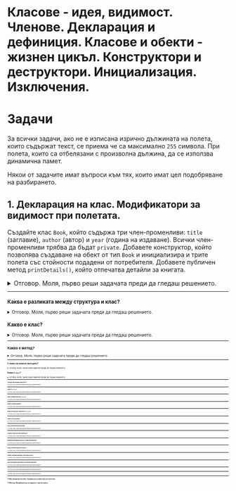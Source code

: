 # Класове - идея, видимост. Членове. Декларация и дефиниция. Класове и обекти - жизнен цикъл. Конструктори и деструктори. Инициализация. Изключения.

# Задачи

За всички задачи, ако не е изписана изрично дължината на полета, които съдържат текст, се приема че са максимално `255` символа.
При полета, които са отбелязани с произволна дължина, да се използва динамична памет.

Някои от задачите имат въпроси към тях, които имат цел подобряване на разбирането.

## 1. Декларация на клас. Модификатори за видимост при полетата.

Създайте клас `Book`, който съдържа три член-променливи: `title` (заглавие), `author` (автор) и `year` (година на издаване). Всички член-променливи трябва да бъдат `private`. Добавете конструктор, който позволява създаване на обект от тип `Book` и инициализира и трите полета със стойности подадени от потребителя. Добавете публичен метод `printDetails()`, който отпечатва детайли за книгата.

<details>
<summary>Отговор. Моля, първо реши задачата преди да гледаш решението.</summary>

<small><b>Пример 1: Решение на задача 1 чрез новата концепция `class`</b><small>

```c++
#include <iostream>
#include <cstring>

using std::cin;
using std::cout;
using std::endl;

const unsigned int MAX_STRING_LENGTH = 255;
const unsigned int T_ZERO_LENGTH = 1;

class Book {
private:
    char title[MAX_STRING_LENGTH + T_ZERO_LENGTH];
    char author[MAX_STRING_LENGTH + T_ZERO_LENGTH];
    int publishYear;

public:
    Book(const char * title, const char * author, int publishYear) {
        strncpy(this->title, title, MAX_STRING_LENGTH);
        this->title[MAX_STRING_LENGTH] = '\0';
        
        strncpy(this->author, author, MAX_STRING_LENGTH);
        this->author[MAX_STRING_LENGTH] = '\0';
        
        this->publishYear = publishYear;
    }
    
    void printDetailsToConsole() {
        cout << "Title: "<< title << endl;
        cout << "Author: " << author << endl;
        cout << "Year of publishing: " << publishYear << endl;
        cout << endl;
    }
};

int main() {
    Book childrenBook = Book("The neverending story", "Michael Ende", 1979);
    
    childrenBook.printDetailsToConsole();
    
    return 0;
}
```

</details>

---

### Каква е разликата между структура и клас?

<details>
<summary>Отговор. Моля, първо реши задачата преди да гледаш решението.</summary>

#### public access modifier
Всъщност когато създадем структура по следния начин:

```c++
struct Point3D {
	double x;
	double y;
	double z;
};
```

C++ я вижда по следния начин:
```c++
struct Point3D {
public: 
	double x;
	double y;
	double z;
};
```

`public:` прави следното: Всички под него е публично достъпно, което означава, че ако създадем обект от тип `Point3D`, можем да вземаме или променяме стойността.
Тоест, по подразбиране полетата и методите на структурите са публични - достъпни от всеки, които има обект от тази структура.
![alt text](image-2.png)


#### private access modifier

От друга страна, когато направим клас:

```c++
class Point2D {
	double x;
	double y;
};
```

В C++, класовете по подразбиране не дават достъп полетата и методите си.
```c++
class Point2D {
private:
	double x;
	double y;
};
```
Например, ако използваме оператор точка, нямаме достъп нито до `x`, нито до `y`.
![alt text](image-3.png)

`private:` прави полетата достъпни докато дефинираме класа, но не и когато създадем обект от него.


#### combining private and public access modifiers
Целта на това е да имаме контрол над това, как искаме нашият клас (или структура) да бъдат използвани. 

Можем да комбинираме `private` и `public` по следния начин:

```c++
class Point2D {
private:
	double x;
	double y;

public:
	double z;
};

```

Ефектът е, че обекти от тип `Point2D`, имат достъп само до `z` тъй като само то е публично.
![alt text](image-4.png)

В програмирането `public` и `private` се наричат модификатори за достъп (access modifiers) - контролират достъпа до дадени данни.

В крайна сметка единствената истинска разлика между структурите и класовете е следната - по подразбиране, полетата и методите на структурите са `public`, а на класовете `private`.

Семантиката обаче е напълно различна, общоприето правило при програмистите в индустрията е, че структурите са просто преносителни на данни, т.е. обикновено имат само полета и групират дадени данни. От друга страна класовете групират данни и операции върху тези данни. С времето ще стане ясно.

</details>

### Какво е клас?

<details>
<summary>Отговор. Моля, първо реши задачата преди да гледаш решението.</summary>
Класовете обединяват данни и операциите върху тези данни.
В случая данните са (заглавие, автор, година), а операциите върху тях са (инициализация, принтиране).

Ако трябваше да решим тази задача със знанията, които имаме досега, т.е. структури и функции, би изглеждала така:

<details>
<summary>Решение на задача 1 чрез структури и функции</summary>

<small><b>Пример 2: Решение на задача 1 чрез познатия ни материал досега - структури и функции </b><small>

```c++
#include <iostream>
#include <cstring>

using std::cin;
using std::cout;
using std::endl;

const unsigned int MAX_STRING_LENGTH = 255;
const unsigned int T_ZERO_LENGTH = 1;

struct Book {
    char title[MAX_STRING_LENGTH + T_ZERO_LENGTH];
    char author[MAX_STRING_LENGTH + T_ZERO_LENGTH];
    int publishYear;
};

void createBook(Book& book, const char * title, const char * author, int publishYear) {
        strncpy(book.title, title, MAX_STRING_LENGTH);
        book.title[MAX_STRING_LENGTH] = '\0';
        
        strncpy(book.author, author, MAX_STRING_LENGTH);
        book.author[MAX_STRING_LENGTH] = '\0';
        
        book.publishYear = publishYear;
    }
    
    void printBookDetailsToConsole(const Book& book) {
        cout << "Title: "<< book.title << endl;
        cout << "Author: " << book.author << endl;
        cout << "Year of publishing: " << book.publishYear << endl;
        cout << endl;
    }


int main() {
    Book childrenBook;
    createBook(childrenBook, "The neverending story", "Michael Ende", 1979);
    
    printBookDetailsToConsole(childrenBook);
    
    return 0;
}


```

</details>

Главният проблем на този код е, че данните (`struct Book`) и операциите, които работят с тях (`createBook`, `printBookDetailsToConsole`) са разделени. Ако имахме още 10 операции с книги, щяхме да имаме още 10 подобни функции. Това става много проблемно за четенето и разбирането на кода, особено когато добавим и още 10 структури, които със себе си носят още функции.

Класовете ни позволят да съберем тези данни, да ги скрием от външният свят и операциите върху тях в едно.

</details>


--- 

### Какво е метод?

<details>
<summary>Отговор. Моля, първо реши задачата преди да гледаш решението.</summary>

Функциите са блок от код, които имат имена и изпълняват дадена задача. 

Те са независими, т.е. можем да ги използваме директно. От друга страна, например полетата на една структура са недостъпни без да имаме обект на тази структура.

Методите комбинират функциите и полетата, те са фукнции дефинирани в контекста на дадена структура или клас. Не могат да бъдат използвани без да има инстанция от дадената структура или клас.

На много прост език - ако една функция е дефинирана между отварящата и затваряща скобка на дадена структура или клас, то тя е **метод**(англ: method).
Ако е дефинарана самостоятелна, то тя е **функция**. 

Нека илюстрираме разликата между двете със следния пример.
<small><b>Пример 3: `struct Point3D` + функция `print` </b><small>

```c++
#include <iostream>
#include <cstring>

using std::cin;
using std::cout;
using std::endl;

struct Point3D {
	double x;
	double y;
	double z;
};

void print(const Point3D& p)
{
	cout << "(" << p.x << ", " << p.y << ", " << p.z << ")" << endl;
}

int main() {
	Point3D p = { 1, 2, 3 };
	Point3D p2 = { 4, 5, 6 };

	print(p); // (1, 2, 3)
	print(p2); // (4, 5, 6)

	return 0;
}
```
<small><b>Пример 4: Визуализация - създаване на обекти и извикване на функцията `print()` </b><small>
![alt text](image.png)


Ако искаме да превърнем функцията `print` в метод, просто я преместваме самата структура(или клас).

<small><b>Пример 5: `struct Point3D` + метод `print` </b><small>

```c++
#include <iostream>
#include <cstring>

using std::cin;
using std::cout;
using std::endl;

struct Point3D {
	double x;
	double y;
	double z;

	// 1. Move print() function in to the context of Point3D.
	// 2. Remove input parameter const Point3D& p. Since we're in the context of the structure, we have direct access to its fields.
	void print()
	{
		cout << "(" << x << ", " << y << ", " << z << ")" << endl;
	}
};


int main() {
	Point3D p = { 1, 2, 3 };
	Point3D p2 = { 4, 5, 6 };

	// instead of calling a function and passsing the point object -> print(p), access the print method
	p.print(); // (1, 2, 3)
	p2.print(); // (4, 5, 6)

	return 0;
}

```

<small><b>Пример 6: Визуализация - създаване на обекти и извикване на **метод** `print()` </b><small>
![alt text](image-1.png)

</details>


--- 

### С какво ни помагат методите?

<details>
<summary>Отговор. Моля, първо реши задачата преди да гледаш решението.</summary>

1. В контекстът на структурите и класове са много удобни. Те ни дават достъп до полетата на структурите или класовете. 
Аргументите, които досега трябваше да подаваме като параметър `void print(const Point3D& p)`, вече са ненужни, тъй като сме в контекстът на самата структура или клас, имаме просто `void print()`, където методът има достъп до полетата, които в предишния пример биха принадлежали на `const Point3D& p`.

2. Извикването е по-интуитивно `print(p)` срещу `p.print()` при методите. Това става доста по-ясно когато имаме много аргументи.
Например `p.distanceTo(p2)` е по-ясно от `distanceTo(p, p2)`.

3. При класовете, методите имат достъп по `private` полетата, които по-принцип са недостъпни. Надолу има въпрос, които изяснява тематиката около `private`.
</details>


### Какво е `this`?

<details>
<summary>Отговор. Моля, първо реши задачата преди да гледаш решението.</summary>
Указател към текущата инстанция на класа. Има различни приложение, за момента едно от тях е, че ни позволява да имаме методи, които имат параметри с имена, които съвпадат с имената на полетата на структурата и класа.

Разгледайте разликите между тези 2 примера на `print()`. Всъщност няма такива.

<small><b>Пример xxxx: ??? </b><small>

```c++
#include <iostream>
#include <cstring>

using std::cin;
using std::cout;
using std::endl;

struct Point3D {
	double x;
	double y;
	double z;

	void print()
	{
		// 1. When p.print() is called, this->x = 1, this->y = 2, this->z = 3.
		// 2. When p2.print() is called, this->x = 4, this->y = 5, this->z = 6.
		cout << "(" << this->x << ", " << this->y << ", " << this->z << ")" << endl;
	}

    // 3. Completely same as the print() above. If we skip used "this->" it is implicitly added by the compiler.
    void print()
	{
		cout << "(" << x << ", " << y << ", " << z << ")" << endl;
	}

    // 4. Enables defining a second "double z" for methods, as we can reference our field "double z" through "this->z".
	bool hasEqualZ(double z)
	{
		return this->z == z;
	}
};


int main() {
	Point3D p = { 1, 2, 3 };
	Point3D p2 = { 4, 5, 6 };

	p.print(); // (1, 2, 3)
	p2.print(); // (4, 5, 6)

	return 0;
}

```

В случая, ако сложим `breakpoint` на `print()` метода,

1. При изпълнението на `p.print()`, `this` ще сочи към `0x40` и `this->x == 1`.
2. При изпълнението на `p2.print()`, `this` ще сочи към `0x49` и `this->x == 4`

<small><b>Пример xxxx: ??? </b><small>
![alt text](image-5.png)

</details>

--- 

### За какво използваме класовете?

<details>
<summary>Отговор. Моля, първо реши задачата преди да гледаш решението.</summary>

</details>

--- 

### Какво е `private`?

<details>
<summary>Отговор. Моля, първо реши задачата преди да гледаш решението.</summary>

</details>

--- 
### Защо искаме нещо да е `private`?

<details>
<summary>Отговор. Моля, първо реши задачата преди да гледаш решението.</summary>

</details>

--- 

### Какво е енкапсулация?

<details>
<summary>Отговор. Моля, първо реши задачата преди да гледаш решението.</summary>

</details>

--- 

### Може ли нещо да е различно от `private`?

<details>
<summary>Отговор. Моля, първо реши задачата преди да гледаш решението.</summary>

</details>

--- 
### Какво е конструктор?

<details>
<summary>Отговор. Моля, първо реши задачата преди да гледаш решението.</summary>

</details>

--- 

### Как се използва конструктор?

<details>
<summary>Отговор. Моля, първо реши задачата преди да гледаш решението.</summary>

</details>

--- 
### С какво е полезен конструкторът?

<details>
<summary>Отговор. Моля, първо реши задачата преди да гледаш решението.</summary>

</details>

--- 
### Можем ли да имаме повече от един конструктор?

<details>
<summary>Отговор. Моля, първо реши задачата преди да гледаш решението.</summary>

</details>

--- 
### Какво е жизнен цикъл на обект?

<details>
<summary>Отговор. Моля, първо реши задачата преди да гледаш решението.</summary>

</details>

--- 
### Каква е разликата между структура и клас?

<details>
<summary>Отговор. Моля, първо реши задачата преди да гледаш решението.</summary>

</details>

--- 
### Кога използвам структура? Кога използвам клас?

<details>
<summary>Отговор. Моля, първо реши задачата преди да гледаш решението.</summary>

</details>

--- 
### 

<details>
<summary>Отговор. Моля, първо реши задачата преди да гледаш решението.</summary>

</details>

--- 
###

<details>
<summary>Отговор. Моля, първо реши задачата преди да гледаш решението.</summary>

</details>

--- 

## 1.1 Инстанциране на клас. Промяна на стойностите на полетата.

## 1.1 Методи. Модификатори за видимост при методите.